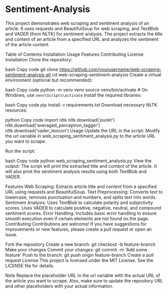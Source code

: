 # Sentiment-Analysis
This project demonstrates web scraping and sentiment analysis of an article. It uses requests and BeautifulSoup for web scraping, and TextBlob and VADER (from NLTK) for sentiment analysis. The project extracts the title and content of an article from a specified URL and analyzes the sentiment of the article content.

Table of Contents
Installation
Usage
Features
Contributing
License
Installation
Clone the repository:

bash
Copy code
git clone https://github.com/yourusername/web-scraping-sentiment-analysis.git
cd web-scraping-sentiment-analysis
Create a virtual environment (optional but recommended):

bash
Copy code
python -m venv venv
source venv/bin/activate  # On Windows, use `venv\Scripts\activate`
Install the required libraries:

bash
Copy code
pip install -r requirements.txt
Download necessary NLTK resources:

python
Copy code
import nltk
nltk.download('punkt')
nltk.download('averaged_perceptron_tagger')
nltk.download('vader_lexicon')
Usage
Update the URL in the script:
Modify the url variable in web_scraping_sentiment_analysis.py to the article URL you want to scrape.

Run the script:

bash
Copy code
python web_scraping_sentiment_analysis.py
View the output:
The script will print the extracted title and content of the article. It will also print the sentiment analysis results using both TextBlob and VADER.

Features
Web Scraping: Extracts article title and content from a specified URL using requests and BeautifulSoup.
Text Preprocessing: Converts text to lowercase, removes punctuation and numbers, and splits text into words.
Sentiment Analysis:
Uses TextBlob to calculate polarity and subjectivity scores.
Uses VADER to calculate positive, negative, neutral, and compound sentiment scores.
Error Handling: Includes basic error handling to ensure smooth execution even if certain elements are not found on the page.
Contributing
Contributions are welcome! If you have suggestions for improvements or new features, please create a pull request or open an issue.

Fork the repository
Create a new branch: git checkout -b feature-branch
Make your changes
Commit your changes: git commit -m 'Add some feature'
Push to the branch: git push origin feature-branch
Create a pull request
License
This project is licensed under the MIT License. See the LICENSE file for details.

Note
Replace the placeholder URL in the url variable with the actual URL of the article you want to scrape. Also, make sure to update the repository URL and other placeholders with your actual information.
